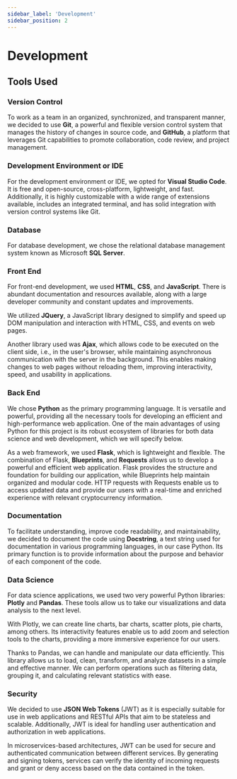 ```yaml
---
sidebar_label: 'Development'
sidebar_position: 2
---
```


# Development

## Tools Used

### Version Control

To work as a team in an organized, synchronized, and transparent manner, we decided to use **Git**, a powerful and flexible version control system that manages the history of changes in source code, and **GitHub**, a platform that leverages Git capabilities to promote collaboration, code review, and project management.

### Development Environment or IDE

For the development environment or IDE, we opted for **Visual Studio Code**. It is free and open-source, cross-platform, lightweight, and fast. Additionally, it is highly customizable with a wide range of extensions available, includes an integrated terminal, and has solid integration with version control systems like Git.

### Database

For database development, we chose the relational database management system known as Microsoft **SQL Server**.

### Front End

For front-end development, we used **HTML**, **CSS**, and **JavaScript**. There is abundant documentation and resources available, along with a large developer community and constant updates and improvements.

We utilized **JQuery**, a JavaScript library designed to simplify and speed up DOM manipulation and interaction with HTML, CSS, and events on web pages.

Another library used was **Ajax**, which allows code to be executed on the client side, i.e., in the user's browser, while maintaining asynchronous communication with the server in the background. This enables making changes to web pages without reloading them, improving interactivity, speed, and usability in applications.

### Back End

We chose **Python** as the primary programming language. It is versatile and powerful, providing all the necessary tools for developing an efficient and high-performance web application. One of the main advantages of using Python for this project is its robust ecosystem of libraries for both data science and web development, which we will specify below.

As a web framework, we used **Flask**, which is lightweight and flexible. The combination of Flask, **Blueprints**, and **Requests** allows us to develop a powerful and efficient web application. Flask provides the structure and foundation for building our application, while Blueprints help maintain organized and modular code. HTTP requests with Requests enable us to access updated data and provide our users with a real-time and enriched experience with relevant cryptocurrency information.

### Documentation

To facilitate understanding, improve code readability, and maintainability, we decided to document the code using **Docstring**, a text string used for documentation in various programming languages, in our case Python. Its primary function is to provide information about the purpose and behavior of each component of the code.

### Data Science

For data science applications, we used two very powerful Python libraries: **Plotly** and **Pandas**. These tools allow us to take our visualizations and data analysis to the next level.

With Plotly, we can create line charts, bar charts, scatter plots, pie charts, among others. Its interactivity features enable us to add zoom and selection tools to the charts, providing a more immersive experience for our users.

Thanks to Pandas, we can handle and manipulate our data efficiently. This library allows us to load, clean, transform, and analyze datasets in a simple and effective manner. We can perform operations such as filtering data, grouping it, and calculating relevant statistics with ease.

### Security

We decided to use **JSON Web Tokens** (JWT) as it is especially suitable for use in web applications and RESTful APIs that aim to be stateless and scalable. Additionally, JWT is ideal for handling user authentication and authorization in web applications.

In microservices-based architectures, JWT can be used for secure and authenticated communication between different services. By generating and signing tokens, services can verify the identity of incoming requests and grant or deny access based on the data contained in the token.
